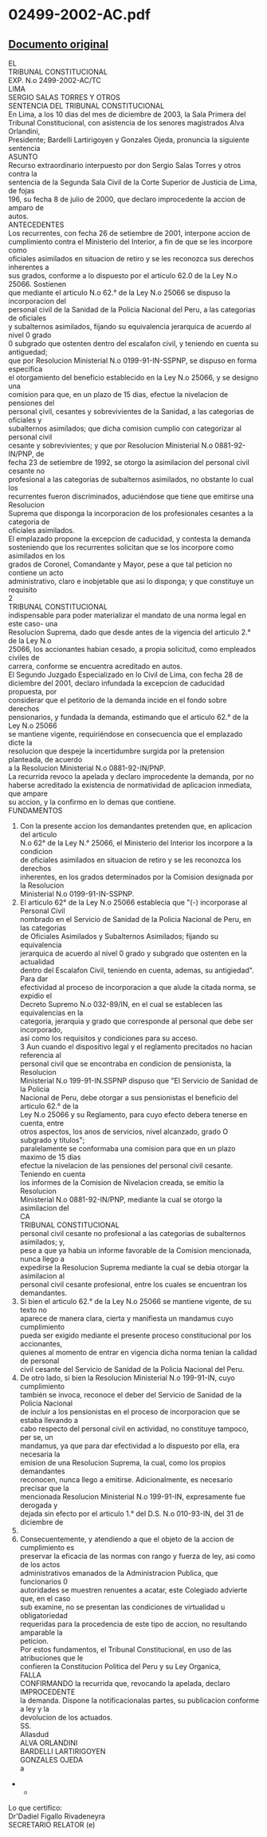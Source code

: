 
02499-2002-AC.pdf
=================
  
[Documento original](https://tc.gob.pe/jurisprudencia/2003/02499-2002-AC.pdf)  
---  
EL  
TRIBUNAL CONSTITUCIONAL  
EXP. N.o 2499-2002-AC/TC  
LIMA  
SERGIO SALAS TORRES Y OTROS  
SENTENCIA DEL TRIBUNAL CONSTITUCIONAL  
En Lima, a los 10 dias del mes de diciembre de 2003, la Sala Primera del  
Tribunal Constitucional, con asistencia de los senores magistrados Alva Orlandini,  
Presidente; Bardelli Lartirigoyen y Gonzales Ojeda, pronuncia la siguiente sentencia  
ASUNTO  
Recurso extraordinario interpuesto por don Sergio Salas Torres y otros contra la  
sentencia de la Segunda Sala Civil de la Corte Superior de Justicia de Lima, de fojas  
196, su fecha 8 de julio de 2000, que declaro improcedente la accion de amparo de  
autos.  
ANTECEDENTES  
Los recurrentes, con fecha 26 de setiembre de 2001, interpone accion de  
cumplimiento contra el Ministerio del Interior, a fin de que se les incorpore como  
oficiales asimilados en situacion de retiro y se les reconozca sus derechos inherentes a  
sus grados, conforme a lo dispuesto por el articulo 62.0 de la Ley N.o 25066. Sostienen  
que mediante el articulo N.o 62.° de la Ley N.o 25066 se dispuso la incorporacion del  
personal civil de la Sanidad de la Policia Nacional del Peru, a las categorias de oficiales  
y subalternos asimilados, fijando su equivalencia jerarquica de acuerdo al nivel 0 grado  
0 subgrado que ostenten dentro del escalafon civil, y teniendo en cuenta su antiguedad;  
que por Resolucion Ministerial N.o 0199-91-IN-SSPNP, se dispuso en forma especifica  
el otorgamiento del beneficio establecido en la Ley N.o 25066, y se designo una  
comision para que, en un plazo de 15 dias, efectue la nivelacion de pensiones del  
personal çivil, cesantes y sobrevivientes de la Sanidad, a las categorias de oficiales y  
subalternos asimilados; que dicha comision cumplio con categorizar al personal civil  
cesante y sobrevivientes; y que por Resolucion Ministerial N.o 0881-92-IN/PNP, de  
fecha 23 de setiembre de 1992, se otorgo la asimilacion del personal civil cesante no  
profesional a las categorias de subalternos asimilados, no obstante lo cual los  
recurrentes fueron discriminados, aduciéndose que tiene que emitirse una Resolucion  
Suprema que disponga la incorporacion de los profesionales cesantes a la categoria de  
oficiales asimilados.  
El emplazado propone la excepcion de caducidad, y contesta la demanda  
sosteniendo que los recurrentes solicitan que se los incorpore como asimilados en los  
grados de Coronel, Comandante y Mayor, pese a que tal peticion no contiene un acto  
administrativo, claro e inobjetable que asi lo disponga; y que constituye un requisito  
2  
TRIBUNAL CONSTITUCIONAL  
indispensable para poder materializar el mandato de una norma legal en este caso- una  
Resolucion Suprema, dado que desde antes de la vigencia del articulo 2.° de la Ley N.o  
25066, los accionantes habian cesado, a propia solicitud, como empleados civiles de  
carrera, conforme se encuentra acreditado en autos.  
El Segundo Juzgado Especializado en lo Civil de Lima, con fecha 28 de  
diciembre del 2001, declaro infundada la excepcion de caducidad propuesta, por  
considerar que el petitorio de la demanda incide en el fondo sobre derechos  
pensionarios, y fundada la demanda, estimando que el articulo 62.° de la Ley N.o 25066  
se mantiene vigente, requiriéndose en consecuencia que el emplazado dicte la  
resolucion que despeje la incertidumbre surgida por la pretension planteada, de acuerdo  
a la Resolucion Ministerial N.o 0881-92-IN/PNP.  
La recurrida revoco la apelada y declaro improcedente la demanda, por no  
haberse acreditado la existencia de normatividad de aplicacion inmediata, que ampare  
su accion, y la confirmo en lo demas que contiene.  
FUNDAMENTOS  
1. Con la presente accion los demandantes pretenden que, en aplicacion del articulo  
N.o 62° de la Ley N.° 25066, el Ministerio del Interior los incorpore a la condicion  
de oficiales asimilados en situacion de retiro y se les reconozca los derechos  
inherentes, en los grados determinados por la Comision designada por la Resolucion  
Ministerial N.o 0199-91-IN-SSPNP.  
2. El articulo 62° de la Ley N.o 25066 establecia que "(-) incorporase al Personal Civil  
nombrado en el Servicio de Sanidad de la Policia Nacional de Peru, en las categorias  
de Oficiales Asimilados y Subalternos Asimilados; fijando su equivalencia  
jerarquica de acuerdo al nivel 0 grado y subgrado que ostenten en la actualidad  
dentro del Escalafon Civil, teniendo en cuenta, ademas, su antigiedad". Para dar  
efectividad al proceso de incorporacion a que alude la citada norma, se expidio el  
Decreto Supremo N.o 032-89/IN, en el cual se establecen las equivalencias en la  
categoria, jerarquia y grado que corresponde al personal que debe ser incorporado,  
asi como los requisitos y condiciones para su acceso.  
3 Aun cuando el dispositivo legal y el reglamento precitados no hacian referencia al  
personal civil que se encontraba en condicion de pensionista, la Resolucion  
Ministerial N.o 199-91-IN.SSPNP dispuso que "El Servicio de Sanidad de la Policia  
Nacional de Peru, debe otorgar a sus pensionistas el beneficio del articulo 62.° de la  
Ley N.o 25066 y su Reglamento, para cuyo efecto debera tenerse en cuenta, entre  
otros aspectos, los anos de servicios, nivel alcanzado, grado O subgrado y titulos";  
paralelamente se conformaba una comision para que en un plazo maximo de 15 dias  
efectue la nivelacion de las pensiones del personal civil cesante. Teniendo en cuenta  
los informes de la Comision de Nivelacion creada, se emitio la Resolucion  
Ministerial N.o 0881-92-IN/PNP, mediante la cual se otorgo la asimilacion del  
CA  
TRIBUNAL CONSTITUCIONAL  
personal civil cesante no profesional a las categorias de subalternos asimilados; y,  
pese a que ya habia un informe favorable de la Comision mencionada, nunca llego a  
expedirse la Resolucion Suprema mediante la cual se debia otorgar la asimilacion al  
personal civil cesante profesional, entre los cuales se encuentran los demandantes.  
4. Si bien el articulo 62.° de la Ley N.o 25066 se mantiene vigente, de su texto no  
aparece de manera clara, cierta y manifiesta un mandamus cuyo cumplimiento  
pueda ser exigido mediante el presente proceso constitucional por los accionantes,  
quienes al momento de entrar en vigencia dicha norma tenian la calidad de personal  
civil cesante del Servicio de Sanidad de la Policia Nacional del Peru.  
5. De otro lado, si bien la Resolucion Ministerial N.o 199-91-IN, cuyo cumplimiento  
también se invoca, reconoce el deber del Servicio de Sanidad de la Policia Nacional  
de incluir a los pensionistas en el proceso de incorporacion que se estaba llevando a  
cabo respecto del personal civil en actividad, no constituye tampoco, per se, un  
mandamus, ya que para dar efectividad a lo dispuesto por ella, era necesaria la  
emision de una Resolucion Suprema, la cual, como los propios demandantes  
reconocen, nunca llego a emitirse. Adicionalmente, es necesario precisar que la  
mencionada Resolucion Ministerial N.o 199-91-IN, expresamente fue derogada y  
dejada sin efecto por el articulo 1.° del D.S. N.o 010-93-IN, del 31 de diciembre de  
1993.  
6. Consecuentemente, y atendiendo a que el objeto de la accion de cumplimiento es  
preservar la eficacia de las normas con rango y fuerza de ley, asi como de los actos  
administrativos emanados de la Administracion Publica, que funcionarios 0  
autoridades se muestren renuentes a acatar, este Colegiado advierte que, en el caso  
sub examine, no se presentan las condiciones de virtualidad u obligatoriedad  
requeridas para la procedencia de este tipo de accion, no resultando amparable la  
peticion.  
Por estos fundamentos, el Tribunal Constitucional, en uso de las atribuciones que le  
confieren la Constitucion Politica del Peru y su Ley Organica,  
FALLA  
CONFIRMANDO la recurrida que, revocando la apelada, declaro IMPROCEDENTE  
la demanda. Dispone la notificacionalas partes, su publicacion conforme a ley y la  
devolucion de los actuados.  
SS.  
Allasdud  
ALVA ORLANDINI  
BARDELLI LARTIRIGOYEN  
GONZALES OJEDA  
a  
- -  
Lo que certifico:  
Dr'Dadiel Figallo Rivadeneyra  
SECRETARIO RELATOR (e)